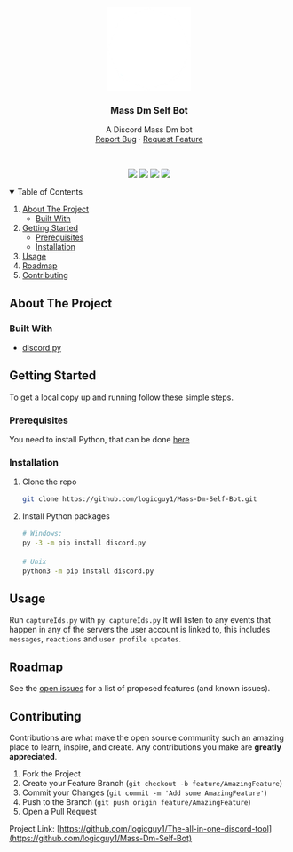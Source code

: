 <p align="center">
  <a href="https://github.com/logicguy1/Mass-Dm-Self-Bot">
    <img src="assets/logo.png" alt="Logo" width="150" height="150">
  </a>
  
  <h3 align="center">Mass Dm Self Bot</h3>

  <p align="center">
    A Discord Mass Dm bot
    <br />
    <a href="https://github.com/logicguy1/Mass-Dm-Self-Bot/issues">Report Bug</a>
    ·
    <a href="https://github.com/logicguy1/Mass-Dm-Self-Bot/issues">Request Feature</a>
  </p>
</p>
<br />
<p align="center">
  <img src="https://img.shields.io/github/stars/logicguy1/Mass-Dm-Self-Bot?style=for-the-badge&logo=appveyor&color=blue" />
  <img src="https://img.shields.io/github/forks/logicguy1/Mass-Dm-Self-Bot?style=for-the-badge&logo=appveyor&color=blue" />
  <img src="https://img.shields.io/github/issues/logicguy1/Mass-Dm-Self-Bot?style=for-the-badge&logo=appveyor&color=informational" />
  <img src="https://img.shields.io/github/issues-pr/logicguy1/Mass-Dm-Self-Bot?style=for-the-badge&logo=appveyor&color=informational" />
</p>
<details open="open">
  <summary>Table of Contents</summary>
  <ol>
    <li>
      <a href="#about-the-project">About The Project</a>
      <ul>
        <li><a href="#built-with">Built With</a></li>
      </ul>
    </li>
    <li>
      <a href="#getting-started">Getting Started</a>
      <ul>
        <li><a href="#prerequisites">Prerequisites</a></li>
        <li><a href="#installation">Installation</a></li>
      </ul>
    </li>
    <li><a href="#usage">Usage</a></li>
    <li><a href="#roadmap">Roadmap</a></li>
    <li><a href="#contributing">Contributing</a></li>
  </ol>
</details>

## About The Project
### Built With
* [discord.py](https://github.com/Rapptz/discord.py)

## Getting Started
To get a local copy up and running follow these simple steps.

### Prerequisites
You need to install Python, that can be done [here](https://www.python.org)

### Installation
1. Clone the repo
   ```sh
   git clone https://github.com/logicguy1/Mass-Dm-Self-Bot.git
   ```

2. Install Python packages
   ```sh
   # Windows:
   py -3 -m pip install discord.py
   
   # Unix
   python3 -m pip install discord.py
   ```

## Usage
Run `captureIds.py` with `py captureIds.py` 
It will listen to any events that happen in any of the servers the user account is linked to, this includes `messages`, `reactions` and `user profile updates`.

## Roadmap
See the [open issues](https://github.com/logicguy1/Mass-Dm-Self-Bot/issues) for a list of proposed features (and known issues).

## Contributing
Contributions are what make the open source community such an amazing place to learn, inspire, and create. Any contributions you make are **greatly appreciated**.

1. Fork the Project
2. Create your Feature Branch (`git checkout -b feature/AmazingFeature`)
3. Commit your Changes (`git commit -m 'Add some AmazingFeature'`)
4. Push to the Branch (`git push origin feature/AmazingFeature`)
5. Open a Pull Request

Project Link: [https://github.com/logicguy1/The-all-in-one-discord-tool](https://github.com/logicguy1/Mass-Dm-Self-Bot)
